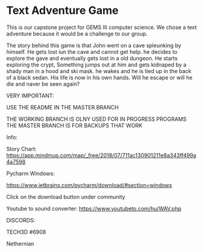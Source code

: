 # Text Adventure Game

This is our capstone project for GEMS III computer science.
We chose a text adventure because it would be a challenge to our group.

The story behind this game is that John went on a cave spleunking by himself.
He gets lost iun the cave and cannot get help. he decides to explore the gave and eventually gets lost in a old dungeon. 
He starts exploring the crypt, Something jumps out at him and gets kidnaped by a shady man in a hood and ski mask. he wakes and he is tied up in the back of a black sedan. His life is now in his own hands. Will he escape or will he die and naver be seen again?

VERY IMPORTANT:

USE THE README IN THE MASTER BRANCH

THE WORKING BRANCH IS OLNY USED FOR IN PROGRESS PROGRAMS
THE MASTER BRANCH IS FOR BACKUPS THAT WORK

Info:

Story Chart: 
https://app.mindmup.com/map/_free/2018/07/711ac130901211e8a343ff499a4a7598

Pycharm Windows:

https://www.jetbrains.com/pycharm/download/#section=windows

Click on the download button under community

Youtube to sound converter:
https://www.youtubeto.com/hu/WAV.php

DISCORDS:

TECH3D
#6908

Nethernian
